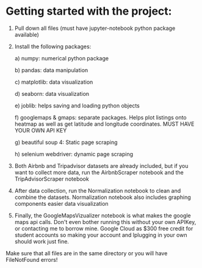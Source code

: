 # Getting started with the project:
1. Pull down all files (must have jupyter-notebook python package available)
2. Install the following packages:

	a) numpy: numerical python package

	b) pandas: data manipulation
	
	c) matplotlib: data visualization
	
	d) seaborn: data visualization
	
	e) joblib: helps saving and loading python objects
	
	f) googlemaps & gmaps: separate packages. Helps plot listings onto heatmap as well as get latitude and longitude coordinates. MUST HAVE YOUR OWN API KEY 
	
	g) beautiful soup 4: Static page scraping
	
	h) selenium webdriver: dynamic page scraping
	
3. Both Airbnb and Tripadvisor datasets are already included, but if you want to collect more data, run the AirbnbScraper notebook and the TripAdvisorScraper notebook 
4. After data collection, run the Normalization notebook to clean and combine the datasets. Normalization notebook also includes graphing components easier data visualization
5. Finally, the GoogleMapsVizualizer notebook is what makes the google maps api calls. Don't even bother running this without your own APIKey, or contacting me to borrow mine. Google Cloud as $300 free credit for student accounts so making your account and lplugging in your own should work just fine. 

Make sure that all files are in the same directory or you will have FileNotFound errors!  
